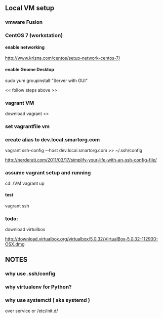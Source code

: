 
## Local VM setup
### vmware Fusion
### CentOS 7 (workstation)

#### enable networking
http://www.krizna.com/centos/setup-network-centos-7/

#### enable Gnome Desktop
sudo yum groupinstall "Server with GUI"

<< follow steps above >>

### vagrant VM
download vagrant <<image>>
### set  vagrantfile vm

### create alias to dev.local.smartorg.com
vagrant ssh-config --host dev.local.smartorg.com >> ~/.ssh/config

http://nerderati.com/2011/03/17/simplify-your-life-with-an-ssh-config-file/

### assume vagrant setup and running
cd ./VM
vagrant up

#### test
vagrant ssh



### todo:
download virtuilbox

http://download.virtualbox.org/virtualbox/5.0.32/VirtualBox-5.0.32-112930-OSX.dmg



## NOTES

### why use .ssh/config

### why virtualenv for Python?
<tbd>

### why use systemctl ( aka systemd )
over service or /etc/init.d/
<tbd>

